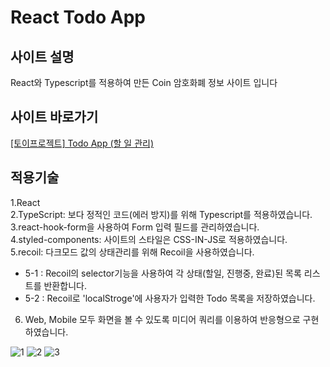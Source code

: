 # React Todo App

## 사이트 설명

React와 Typescript를 적용하여 만든 Coin 암호화폐 정보 사이트 입니다

## 사이트 바로가기

<a href="https://heodokyung.github.io/react-todo-list/" target="_blank">[토이프로젝트] Todo App (할 일 관리)</a>

## 적용기술

1.React  
2.TypeScript: 보다 정적인 코드(에러 방지)를 위해 Typescript를 적용하였습니다.  
3.react-hook-form을 사용하여 Form 입력 필드를 관리하였습니다.  
4.styled-components: 사이트의 스타일은 CSS-IN-JS로 적용하였습니다.  
5.recoil: 다크모드 값의 상태관리를 위해 Recoil을 사용하였습니다.  
- 5-1 : Recoil의 selector기능을 사용하여 각 상태(할일, 진행중, 완료)된 목록 리스트를 반환합니다.  
- 5-2 : Recoil로 'localStroge'에 사용자가 입력한 Todo 목록을 저장하였습니다.
6. Web, Mobile 모두 화면을 볼 수 있도록 미디어 쿼리를 이용하여 반응형으로 구현하였습니다.

![1](https://user-images.githubusercontent.com/50813871/179692925-73713de5-43a9-46c5-99d8-3a88559da3a0.gif)
![2](https://user-images.githubusercontent.com/50813871/179692936-4f4c9439-b5d3-46a4-9acd-f5aeb7ae6b5d.gif)
![3](https://user-images.githubusercontent.com/50813871/179692940-5b1ad76c-d096-4176-9fb3-e760aa378f4f.gif)
